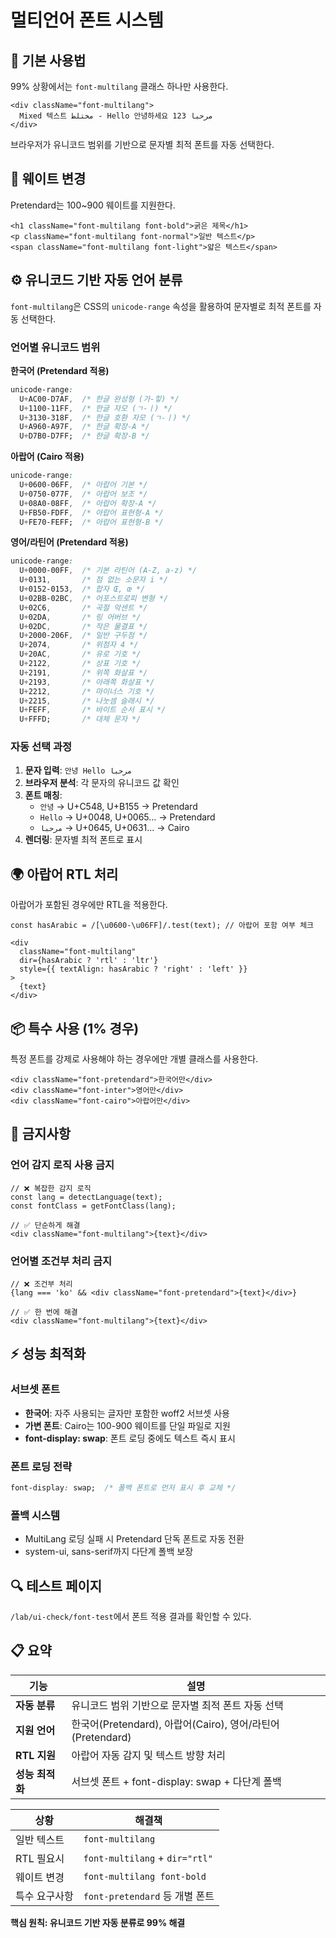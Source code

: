 # 멀티언어 폰트 시스템

## 🎯 기본 사용법

99% 상황에서는 `font-multilang` 클래스 하나만 사용한다.

```tsx
<div className="font-multilang">
  Mixed 텍스트 مختلط - Hello 안녕하세요 مرحبا 123
</div>
```

브라우저가 유니코드 범위를 기반으로 문자별 최적 폰트를 자동 선택한다.

## 🔧 웨이트 변경

Pretendard는 100~900 웨이트를 지원한다.

```tsx
<h1 className="font-multilang font-bold">굵은 제목</h1>
<p className="font-multilang font-normal">일반 텍스트</p>
<span className="font-multilang font-light">얇은 텍스트</span>
```

## ⚙️ 유니코드 기반 자동 언어 분류

`font-multilang`은 CSS의 `unicode-range` 속성을 활용하여 문자별로 최적 폰트를 자동 선택한다.

### 언어별 유니코드 범위

**한국어 (Pretendard 적용)**
```css
unicode-range: 
  U+AC00-D7AF,  /* 한글 완성형 (가-힣) */
  U+1100-11FF,  /* 한글 자모 (ㄱ-ㅣ) */
  U+3130-318F,  /* 한글 호환 자모 (ㄱ-ㅣ) */
  U+A960-A97F,  /* 한글 확장-A */
  U+D7B0-D7FF;  /* 한글 확장-B */
```

**아랍어 (Cairo 적용)**
```css
unicode-range:
  U+0600-06FF,  /* 아랍어 기본 */
  U+0750-077F,  /* 아랍어 보조 */
  U+08A0-08FF,  /* 아랍어 확장-A */
  U+FB50-FDFF,  /* 아랍어 표현형-A */
  U+FE70-FEFF;  /* 아랍어 표현형-B */
```

**영어/라틴어 (Pretendard 적용)**
```css
unicode-range:
  U+0000-00FF,  /* 기본 라틴어 (A-Z, a-z) */
  U+0131,       /* 점 없는 소문자 i */
  U+0152-0153,  /* 합자 Œ, œ */
  U+02BB-02BC,  /* 어포스트로피 변형 */
  U+02C6,       /* 곡절 악센트 */
  U+02DA,       /* 링 어버브 */
  U+02DC,       /* 작은 물결표 */
  U+2000-206F,  /* 일반 구두점 */
  U+2074,       /* 위첨자 4 */
  U+20AC,       /* 유로 기호 */
  U+2122,       /* 상표 기호 */
  U+2191,       /* 위쪽 화살표 */
  U+2193,       /* 아래쪽 화살표 */
  U+2212,       /* 마이너스 기호 */
  U+2215,       /* 나눗셈 슬래시 */
  U+FEFF,       /* 바이트 순서 표시 */
  U+FFFD;       /* 대체 문자 */
```

### 자동 선택 과정

1. **문자 입력**: `안녕 Hello مرحبا`
2. **브라우저 분석**: 각 문자의 유니코드 값 확인
3. **폰트 매칭**: 
   - `안녕` → U+C548, U+B155 → Pretendard
   - `Hello` → U+0048, U+0065... → Pretendard
   - `مرحبا` → U+0645, U+0631... → Cairo
4. **렌더링**: 문자별 최적 폰트로 표시

## 🌍 아랍어 RTL 처리

아랍어가 포함된 경우에만 RTL을 적용한다.

```tsx
const hasArabic = /[\u0600-\u06FF]/.test(text); // 아랍어 포함 여부 체크

<div 
  className="font-multilang"
  dir={hasArabic ? 'rtl' : 'ltr'}
  style={{ textAlign: hasArabic ? 'right' : 'left' }}
>
  {text}
</div>
```

## 📦 특수 사용 (1% 경우)

특정 폰트를 강제로 사용해야 하는 경우에만 개별 클래스를 사용한다.

```tsx
<div className="font-pretendard">한국어만</div>
<div className="font-inter">영어만</div>
<div className="font-cairo">아랍어만</div>
```

## 🚫 금지사항

### 언어 감지 로직 사용 금지

```tsx
// ❌ 복잡한 감지 로직
const lang = detectLanguage(text);
const fontClass = getFontClass(lang);

// ✅ 단순하게 해결
<div className="font-multilang">{text}</div>
```

### 언어별 조건부 처리 금지

```tsx
// ❌ 조건부 처리
{lang === 'ko' && <div className="font-pretendard">{text}</div>}

// ✅ 한 번에 해결
<div className="font-multilang">{text}</div>
```

## ⚡ 성능 최적화

### 서브셋 폰트
- **한국어**: 자주 사용되는 글자만 포함한 woff2 서브셋 사용
- **가변 폰트**: Cairo는 100-900 웨이트를 단일 파일로 지원
- **font-display: swap**: 폰트 로딩 중에도 텍스트 즉시 표시

### 폰트 로딩 전략
```css
font-display: swap;  /* 폴백 폰트로 먼저 표시 후 교체 */
```

### 폴백 시스템
- MultiLang 로딩 실패 시 Pretendard 단독 폰트로 자동 전환
- system-ui, sans-serif까지 다단계 폴백 보장

## 🔍 테스트 페이지

`/lab/ui-check/font-test`에서 폰트 적용 결과를 확인할 수 있다.

## 📋 요약

| 기능 | 설명 |
|------|------|
| **자동 분류** | 유니코드 범위 기반으로 문자별 최적 폰트 자동 선택 |
| **지원 언어** | 한국어(Pretendard), 아랍어(Cairo), 영어/라틴어(Pretendard) |
| **RTL 지원** | 아랍어 자동 감지 및 텍스트 방향 처리 |
| **성능 최적화** | 서브셋 폰트 + font-display: swap + 다단계 폴백 |

| 상황 | 해결책 |
|------|--------|
| 일반 텍스트 | `font-multilang` |
| RTL 필요시 | `font-multilang` + `dir="rtl"` |
| 웨이트 변경 | `font-multilang font-bold` |
| 특수 요구사항 | `font-pretendard` 등 개별 폰트 |

**핵심 원칙: 유니코드 기반 자동 분류로 99% 해결**
